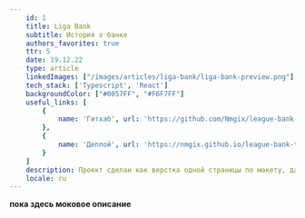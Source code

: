 ```yaml
---
    id: 1
    title: Liga Bank
    subtitle: История о банке
    authors_favorites: true
    ttr: 5
    date: 19.12.22
    type: article
    linkedImages: ["/images/articles/liga-bank/liga-bank-preview.png"]
    tech_stack: ['Typescript', 'React']
    backgroundColor: ["#0057FF", "#F6F7FF"]
    useful_links: [
        {
            name: 'Гитхаб', url: 'https://github.com/Nmgix/league-bank-ts'
        },
        {
            name: 'Деплой', url: 'https://nmgix.github.io/league-bank-ts/'
        }
    ]
    description: Проект сделан как верстка одной страницы по макету, дальше додумывался дизайн и сама верстка. Впоследствии получилось сделать основную страницу и ЛК.
    locale: ru
---
```


<b>пока здесь моковое описание</b>
